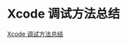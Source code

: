 # Xcode 调试方法总结

<a href='http://blog.csdn.net/u013822374/article/details/50963108'>Xcode 调试方法总结</a>

